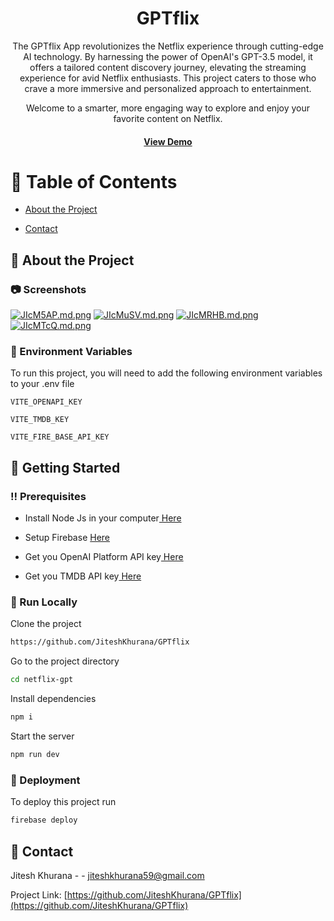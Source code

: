 <div align='center'>

<h1>GPTflix</h1>
<p>The GPTflix App revolutionizes the Netflix experience through cutting-edge AI technology. By harnessing the power of OpenAI's GPT-3.5 model, it offers a tailored content discovery journey, elevating the streaming experience for avid Netflix enthusiasts. This project caters to those who crave a more immersive and personalized approach to entertainment.

Welcome to a smarter, more engaging way to explore and enjoy your favorite content on Netflix.</p>


<h4> <a href=https://gptflix.vercel.app/>View Demo</a></div>

# :notebook_with_decorative_cover: Table of Contents

- [About the Project](#star2-about-the-project)

- [Contact](#handshake-contact)

## :star2: About the Project

### :camera: Screenshots

<a href="https://freeimage.host/i/JIcM5AP"><img src="https://iili.io/JIcM5AP.png" alt="JIcM5AP.md.png" border="0"></a>
<a href="https://freeimage.host/i/JIcMuSV"><img src="https://iili.io/JIcMuSV.png" alt="JIcMuSV.md.png" border="0"></a>
<a href="https://freeimage.host/i/JIcMRHB"><img src="https://iili.io/JIcMRHB.png" alt="JIcMRHB.md.png" border="0"></a>
<a href="https://freeimage.host/i/JIcMTcQ"><img src="https://iili.io/JIcMTcQ.png" alt="JIcMTcQ.md.png" border="0"></a>

### :key: Environment Variables

To run this project, you will need to add the following environment variables to your .env file

`VITE_OPENAPI_KEY`

`VITE_TMDB_KEY`

`VITE_FIRE_BASE_API_KEY`

## :toolbox: Getting Started

### :bangbang: Prerequisites

- Install Node Js in your computer<a href="https://nodejs.org/en"> Here</a>
- Setup Firebase <a href="https://firebase.google.com/"> Here</a>

- Get you OpenAI Platform API key<a href="https://platform.openai.com/"> Here</a>
- Get you TMDB API key<a href="https://developer.themoviedb.org/reference/intro/getting-started"> Here</a>

### :running: Run Locally

Clone the project

```bash
https://github.com/JiteshKhurana/GPTflix
```

Go to the project directory

```bash
cd netflix-gpt
```

Install dependencies

```bash
npm i
```

Start the server

```bash
npm run dev
```

### :triangular_flag_on_post: Deployment

To deploy this project run

```bash
firebase deploy
```

## :handshake: Contact

Jitesh Khurana - - jiteshkhurana59@gmail.com

Project Link: [https://github.com/JiteshKhurana/GPTflix](https://github.com/JiteshKhurana/GPTflix)